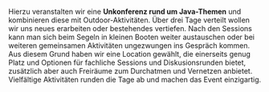 Hierzu veranstalten wir eine **Unkonferenz rund um Java-Themen** und kombinieren diese mit Outdoor-Aktivitäten.
Über drei Tage verteilt wollen wir uns neues erarbeiten oder bestehendes vertiefen.
Nach den Sessions kann man sich beim Segeln in kleinen Booten weiter austauschen oder bei weiteren gemeinsamen Aktivitäten ungezwungen ins Gespräch kommen.
Aus diesem Grund haben wir eine Location gewählt, die einerseits genug Platz und Optionen für fachliche Sessions und Diskusionsrunden bietet, zusätzlich aber  auch Freiräume zum Durchatmen und Vernetzen anbietet.
Vielfältige Aktivitäten runden die Tage ab und machen das Event einzigartig.
